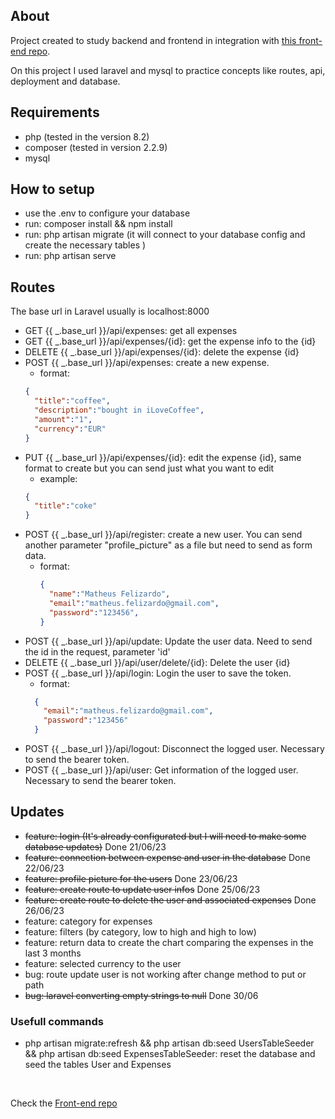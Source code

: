 ## About
Project created to study backend and frontend in integration with <a href="https://github.com/MatheusFelizardo/saidinhas">this front-end repo</a>.

On this project I used laravel and mysql to practice concepts like routes, api, deployment and database.

## Requirements
- php (tested in the version 8.2)
- composer (tested in version 2.2.9)
- mysql

## How to setup
 - use the .env to configure your database
 - run: composer install && npm install
 - run: php artisan migrate (it will connect to your database config and create the necessary tables )
 - run: php artisan serve

## Routes
  The base url in Laravel usually is localhost:8000
  - GET {{ _.base_url }}/api/expenses: get all expenses
  - GET {{ _.base_url }}/api/expenses/{id}: get the expense info to the {id}
  - DELETE {{ _.base_url }}/api/expenses/{id}: delete the expense {id}
  - POST {{ _.base_url }}/api/expenses: create a new expense.
    - format: 
    ```JSON 
    {
      "title":"coffee",
      "description":"bought in iLoveCoffee",
      "amount":"1",
      "currency":"EUR"
    } 
    ```
  - PUT {{ _.base_url }}/api/expenses/{id}: edit the expense {id}, same format to create but you can send just what you want to edit
    - example:
    ```JSON 
    {
      "title":"coke"
    } 
    ```
  - POST {{ _.base_url }}/api/register: create a new user. You can send another parameter "profile_picture" as a file but need to send as form data.
    - format: 
      ```JSON 
      {
        "name":"Matheus Felizardo",
        "email":"matheus.felizardo@gmail.com",
        "password":"123456",
      } 
      ```
  - POST {{ _.base_url }}/api/update: Update the user data. Need to send the id in the request, parameter 'id'
  - DELETE {{ _.base_url }}/api/user/delete/{id}: Delete the user {id}
  - POST {{ _.base_url }}/api/login: Login the user to save the token.
     - format: 
      ```JSON 
        {
          "email":"matheus.felizardo@gmail.com",
          "password":"123456"
        }
      ```
  - POST {{ _.base_url }}/api/logout: Disconnect the logged user. Necessary to send the bearer token.
  - POST {{ _.base_url }}/api/user: Get information of the logged user. Necessary to send the bearer token.
  
## Updates

- ~~feature: login (It's already configurated but I will need to make some database updates)~~ Done 21/06/23
- ~~feature: connection between expense and user in the database~~ Done 22/06/23 
- ~~feature: profile picture for the users~~ Done 23/06/23 
- ~~feature: create route to update user infos~~ Done 25/06/23
- ~~feature: create route to delete the user and associated expenses~~ Done 26/06/23
- feature: category for expenses
- feature: filters (by category, low to high and high to low)
- feature: return data to create the chart comparing the expenses in the last 3 months
- feature: selected currency to the user
- bug: route update user is not working after change method to put or path
- ~~bug: laravel converting empty strings to null~~ Done 30/06

### Usefull commands
- php artisan migrate:refresh && php artisan db:seed UsersTableSeeder && php artisan db:seed ExpensesTableSeeder: reset the database and seed the tables User and Expenses

<br/>
<p>Check the <a href="https://github.com/MatheusFelizardo/saidinhas">Front-end repo</a></p>
